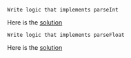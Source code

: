 ```
Write logic that implements parseInt
```

Here is the [solution](parseInt.js)

```
Write logic that implements parseFloat
```

Here is the [solution](parseFloat.js)
